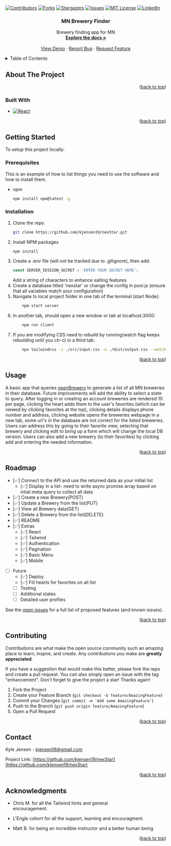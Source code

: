 <!-- Improved compatibility of back to top link: See: https://github.com/othneildrew/Best-README-Template/pull/73 -->
<a name="readme-top"></a>
<!--
*** Thanks for checking out the Best-README-Template. If you have a suggestion
*** that would make this better, please fork the repo and create a pull request
*** or simply open an issue with the tag "enhancement".
*** Don't forget to give the project a star!
*** Thanks again! Now go create something AMAZING! :D
-->



<!-- PROJECT SHIELDS -->
<!--
*** I'm using markdown "reference style" links for readability.
*** Reference links are enclosed in brackets [ ] instead of parentheses ( ).
*** See the bottom of this document for the declaration of the reference variables
*** for contributors-url, forks-url, etc. This is an optional, concise syntax you may use.
*** https://www.markdownguide.org/basic-syntax/#reference-style-links
-->
[![Contributors][contributors-shield]][contributors-url]
[![Forks][forks-shield]][forks-url]
[![Stargazers][stars-shield]][stars-url]
[![Issues][issues-shield]][issues-url]
[![MIT License][license-shield]][license-url]
[![LinkedIn][linkedin-shield]][linkedin-url]




<h3 align="center">MN Brewery Finder</h3>

  <p align="center">
    Brewery finding app for MN
    <br />
    <a href="https://github.com/kjensen19/nexStar"><strong>Explore the docs »</strong></a>
    <br />
    <br />
    <a href="https://mn-brewery-finder.herokuapp.com/">View Demo</a>
    ·
    <a href="https://github.com/kjensen19/nexStar/issues">Report Bug</a>
    ·
    <a href="https://github.com/kjensen19/nexStar/issues">Request Feature</a>
  </p>
</div>



<!-- TABLE OF CONTENTS -->
<details>
  <summary>Table of Contents</summary>
  <ol>
    <li>
      <a href="#about-the-project">About The Project</a>
      <ul>
        <li><a href="#built-with">Built With</a></li>
      </ul>
    </li>
    <li>
      <a href="#getting-started">Getting Started</a>
      <ul>
        <li><a href="#prerequisites">Prerequisites</a></li>
        <li><a href="#installation">Installation</a></li>
      </ul>
    </li>
    <li><a href="#usage">Usage</a></li>
    <li><a href="#roadmap">Roadmap</a></li>
    <li><a href="#contributing">Contributing</a></li>
    <li><a href="#contact">Contact</a></li>
    <li><a href="#acknowledgments">Acknowledgments</a></li>
  </ol>
</details>



<!-- ABOUT THE PROJECT -->
## About The Project


<p align="right">(<a href="#readme-top">back to top</a>)</p>



### Built With

* [![React][React.js]][React-url]

<p align="right">(<a href="#readme-top">back to top</a>)</p>



<!-- GETTING STARTED -->
## Getting Started

To setup this project locally:

### Prerequisites

This is an example of how to list things you need to use the software and how to install them.
* npm
  ```sh
  npm install npm@latest -g
  ```

### Installation

 
1. Clone the repo
   ```sh
   git clone https://github.com/kjensen19/nexStar.git
   ```
2. Install NPM packages
   ```sh
   npm install
   ```
3. Create a .env file (will not be tracked due to .gitignore),
    then add:
   ```js
   const SERVER_SESSION_SECRET = 'ENTER YOUR SECRET HERE';
   ```
   Add a string of characters to enhance salting features
4. Create a database titled 'nexstar' or change the config in pool.js (ensure that all variables match your configuration)
5. Navigate to local project folder in one tab of the terminal (start Node):
    ```sh
        npm start server
    ```
6. In another tab, should open a new window or tab at localhost:3000: 
    ```sh 
        npm run client
    ```
7. If you are modifying CSS need to rebuild by running(watch flag keeps rebuilding until you ctr-c) in a third tab: 
    ```sh
        npx tailwindcss -i ./src/input.css -o ./dist/output.css --watch
    ```


<p align="right">(<a href="#readme-top">back to top</a>)</p>



<!-- USAGE EXAMPLES -->
## Usage

A basic app that queries [openBrewery](https://www.openbrewerydb.org/documentation#list-breweries) to generate a list of all MN breweries in their database. Future improvements will add the ability to select a state to query. After logging in or creating an account breweries are rendered 10 per page, clicking the heart adds them to the user's favorites (which can be viewed by clicking favorites at the top), clicking details displays phone number and address, clicking website opens the breweries webpage in a new tab, some url's in the database are not correct for the listed breweries. Users can address this by going to their favorite view, selecting that brewery and clicking edit to bring up a form which will change the local DB version. Users can also add a new brewery (to their favorites) by clicking add and entering the needed information.

<p align="right">(<a href="#readme-top">back to top</a>)</p>



<!-- ROADMAP -->
## Roadmap

- [✅] Connect to the API and use the returned data as your initial list
    - [✅] Display in a list- need to write async promise array based on intial meta query to collect all data
- [✅] Create a new Brewery(POST)
- [✅] Update a Brewery from the list(PUT)
- [✅] View all Brewery data(GET)
- [✅] Delete a Brewery from the list(DELETE)
- [✅] README
- [✅] Extras
    - [✅] React
    - [✅] Tailwind
    - [✅] Authentication
    - [✅] Pagination
    - [✅] Basic Menu
    - [✅] Mobile
- [ ] Future
    - [✅] Deploy
    - [✅] Fill hearts for favorites on all list
    - [ ] Testing
    - [ ] Additional states
    - [ ] Detailed user profiles

See the [open issues](https://github.com/kjensen19/nexStar/issues) for a full list of proposed features (and known issues).

<p align="right">(<a href="#readme-top">back to top</a>)</p>



<!-- CONTRIBUTING -->
## Contributing

Contributions are what make the open source community such an amazing place to learn, inspire, and create. Any contributions you make are **greatly appreciated**.

If you have a suggestion that would make this better, please fork the repo and create a pull request. You can also simply open an issue with the tag "enhancement".
Don't forget to give the project a star! Thanks again!

1. Fork the Project
2. Create your Feature Branch (`git checkout -b feature/AmazingFeature`)
3. Commit your Changes (`git commit -m 'Add some AmazingFeature'`)
4. Push to the Branch (`git push origin feature/AmazingFeature`)
5. Open a Pull Request

<p align="right">(<a href="#readme-top">back to top</a>)</p>







<!-- CONTACT -->
## Contact

Kyle Jensen - kjensen19@gmail.com

Project Link: [https://github.com/kjensen19/nexStar](https://github.com/kjensen19/nexStar)

<p align="right">(<a href="#readme-top">back to top</a>)</p>



<!-- ACKNOWLEDGMENTS -->
## Acknowledgments
*   Chris M. for all the Tailwind hints and general     
    encouragement.

*   L'Engle cohort for all the support, learning and 
    encouragment.

*   Matt B. for being an incredible instructor and a 
    better human being


<p align="right">(<a href="#readme-top">back to top</a>)</p>



<!-- MARKDOWN LINKS & IMAGES -->
<!-- https://www.markdownguide.org/basic-syntax/#reference-style-links -->
[contributors-shield]: https://img.shields.io/github/contributors/kjensen19/nexStar.svg?style=for-the-badge
[contributors-url]: https://github.com/kjensen19/nexStar/graphs/contributors
[forks-shield]: https://img.shields.io/github/forks/kjensen19/nexStar.svg?style=for-the-badge
[forks-url]: https://github.com/kjensen19/nexStar/network/members
[stars-shield]: https://img.shields.io/github/stars/kjensen19/nexStar.svg?style=for-the-badge
[stars-url]: https://github.com/kjensen19/nexStar/stargazers
[issues-shield]: https://img.shields.io/github/issues/kjensen19/nexStar.svg?style=for-the-badge
[issues-url]: https://github.com/kjensen19/nexStar/issues
[license-shield]: https://img.shields.io/github/license/kjensen19/nexStar.svg?style=for-the-badge
[license-url]: https://github.com/kjensen19/nexStar/blob/master/LICENSE.txt
[linkedin-shield]: https://img.shields.io/badge/-LinkedIn-black.svg?style=for-the-badge&logo=linkedin&colorB=555
[linkedin-url]: https://linkedin.com/in/https://www.linkedin.com/in/kyle-jensen-solutions/
[product-screenshot]: images/screenshot.png
[Next.js]: https://img.shields.io/badge/next.js-000000?style=for-the-badge&logo=nextdotjs&logoColor=white
[Next-url]: https://nextjs.org/
[React.js]: https://img.shields.io/badge/React-20232A?style=for-the-badge&logo=react&logoColor=61DAFB
[React-url]: https://reactjs.org/
[Vue.js]: https://img.shields.io/badge/Vue.js-35495E?style=for-the-badge&logo=vuedotjs&logoColor=4FC08D
[Vue-url]: https://vuejs.org/
[Angular.io]: https://img.shields.io/badge/Angular-DD0031?style=for-the-badge&logo=angular&logoColor=white
[Angular-url]: https://angular.io/
[Svelte.dev]: https://img.shields.io/badge/Svelte-4A4A55?style=for-the-badge&logo=svelte&logoColor=FF3E00
[Svelte-url]: https://svelte.dev/
[Laravel.com]: https://img.shields.io/badge/Laravel-FF2D20?style=for-the-badge&logo=laravel&logoColor=white
[Laravel-url]: https://laravel.com
[Bootstrap.com]: https://img.shields.io/badge/Bootstrap-563D7C?style=for-the-badge&logo=bootstrap&logoColor=white
[Bootstrap-url]: https://getbootstrap.com
[JQuery.com]: https://img.shields.io/badge/jQuery-0769AD?style=for-the-badge&logo=jquery&logoColor=white
[JQuery-url]: https://jquery.com 
